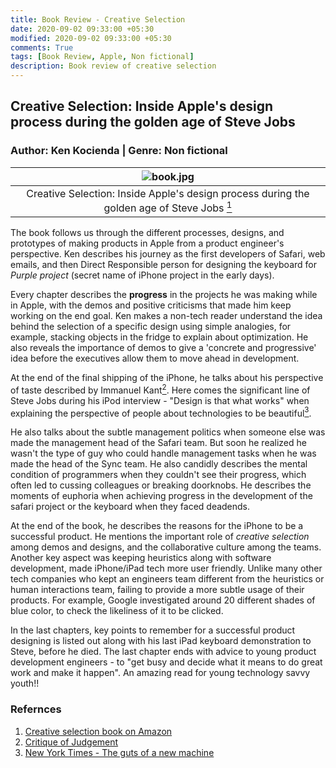 ```yaml
---
title: Book Review - Creative Selection
date: 2020-09-02 09:33:00 +05:30
modified: 2020-09-02 09:33:00 +05:30
comments: True
tags: [Book Review, Apple, Non fictional]
description: Book review of creative selection
---
```


## Creative Selection: Inside Apple's design process during the golden age of Steve Jobs

### Author: Ken Kocienda | Genre: Non fictional

| ![book.jpg](/assets/2020-09-02-creative_selection.jpg) |
|:--:|
| Creative Selection: Inside Apple's design process during the golden age of Steve Jobs [<sup>1</sup>][1] |

The book follows us through the different processes, designs, and prototypes of making products in Apple from a product engineer's perspective. Ken describes his journey as the first developers of Safari, web emails, and then Direct Responsible person for designing the keyboard for _Purple project_ (secret name of iPhone project in the early days).

Every chapter describes the **progress** in the projects he was making while in Apple, with the demos and positive criticisms that made him keep working on the end goal. Ken makes a non-tech reader understand the idea behind the selection of a specific design using simple analogies, for example, stacking objects in the fridge to explain about optimization. He also reveals the importance of demos to give a 'concrete and progressive' idea before the executives allow them to move ahead in development.

At the end of the final shipping of the iPhone, he talks about his perspective of taste described by Immanuel Kant[<sup>2</sup>][2]. Here comes the significant line of Steve Jobs during his iPod interview - "Design is that what works" when explaining the perspective of people about technologies to be beautiful[<sup>3</sup>][3].

He also talks about the subtle management politics when someone else was made the management head of the Safari team. But soon he realized he wasn't the type of guy who could handle management tasks when he was made the head of the Sync team. He also candidly describes the mental condition of programmers when they couldn't see their progress, which often led to cussing colleagues or breaking doorknobs. He describes the moments of euphoria when achieving progress in the development of the safari project or the keyboard when they faced deadends.

At the end of the book, he describes the reasons for the iPhone to be a successful product. He mentions the important role of *creative selection* among demos and designs, and the collaborative culture among the teams. Another key aspect was keeping heuristics along with software development, made iPhone/iPad tech more user friendly. Unlike many other tech companies who kept an engineers team different from the heuristics or human interactions team, failing to provide a more subtle usage of their products. For example, Google investigated around 20 different shades of blue color, to check the likeliness of it to be clicked.

In the last chapters, key points to remember for a successful product designing is listed out along with his last iPad keyboard demonstration to Steve, before he died. The last chapter ends with advice to young product development engineers - to "get busy and decide what it means to do great work and make it happen". An amazing read for young technology savvy youth!!

### Refernces

1. [Creative selection book on Amazon](https://www.amazon.in/Creative-Selection-Inside-Apples-Process/dp/1529004713/ref=sr_1_2?dchild=1&keywords=creative+selection&qid=1599056723&sr=8-2)
2. [Critique of Judgement](https://en.wikipedia.org/wiki/Critique_of_Judgment)
3. [New York Times - The guts of a new machine](https://www.nytimes.com/2003/11/30/magazine/the-guts-of-a-new-machine.html)

[1]: <https://www.amazon.in/Creative-Selection-Inside-Apples-Process/dp/1529004713/ref=sr_1_2?dchild=1&keywords=creative+selection&qid=1599056723&sr=8-2> "Creative selection book on Amazon"
[2]: <https://en.wikipedia.org/wiki/Critique_of_Judgment> "Critique of Judgement"
[3]: <https://www.nytimes.com/2003/11/30/magazine/the-guts-of-a-new-machine.html> "New York Times - The guts of a new machine"